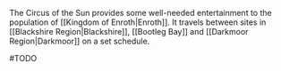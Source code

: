 The Circus of the Sun provides some well-needed entertainment to the population of [[Kingdom of Enroth|Enroth]]. It travels between sites in [[Blackshire Region|Blackshire]], [[Bootleg Bay]] and [[Darkmoor Region|Darkmoor]] on a set schedule.

#TODO 

